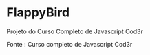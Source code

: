 # FlappyBird
Projeto do Curso Completo de Javascript Cod3r

Fonte : Curso completo de Javascript Cod3r
